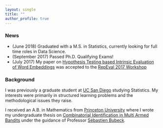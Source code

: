 ```yaml
---
layout: single
title: ""
author_profile: true
---
```

### News

* (June 2018) Graduated with a M.S. in Statistics, currently looking for full time roles in Data Science.
* (September 2017) Passed Ph.D. Qualifying Exams!
* (July 2017) My paper on [Hypothesis Testing based Intrinsic Evaluation of Word Embeddings](http://www.aclweb.org/anthology/W/W17/W17-5303.pdf) was accepted to the [RepEval 2017 Workshop](https://repeval2017.github.io/ )

### Background
I was previously a graduate student at [UC San Diego](https://math.ucsd.edu/) studying Statistics. My interests were primarily in structured learning problems and the methodological issues they raise.

I received an A.B. in Mathematics from [Princeton University](http://www.princeton.edu/main/) where I wrote my undergraduate thesis on [Combinatorial Identification in Multi Armed Bandits](https://s3.amazonaws.com/www.ngurnani.com/ngurnani_seniorthesis.pdf) under the guidance of Professor [Sébastien Bubeck](http://research.microsoft.com/en-us/um/people/sebubeck/).

